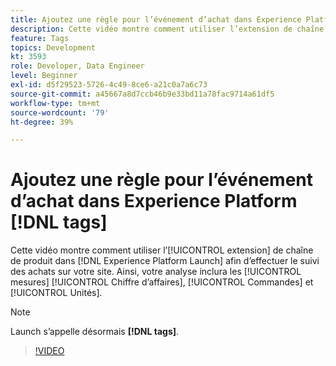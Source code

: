 ```yaml
---
title: Ajoutez une règle pour l’événement d’achat dans Experience Platform [!DNL tags]
description: Cette vidéo montre comment utiliser l’extension de chaîne de produit dans  [!DNL tags]  pour effectuer le suivi des achats sur votre site. Ainsi, votre analyse inclura les mesures Chiffre d’affaires, Commandes et Unités.
feature: Tags
topics: Development
kt: 3593
role: Developer, Data Engineer
level: Beginner
exl-id: d5f29523-5726-4c49-8ce6-a21c0a7a6c73
source-git-commit: a45667a8d7ccb46b9e33bd11a78fac9714a61df5
workflow-type: tm+mt
source-wordcount: '79'
ht-degree: 39%

---
```


# Ajoutez une règle pour l’événement d’achat dans Experience Platform [!DNL tags]

Cette vidéo montre comment utiliser l’[!UICONTROL extension] de chaîne de produit dans [!DNL Experience Platform Launch] afin d’effectuer le suivi des achats sur votre site. Ainsi, votre analyse inclura les [!UICONTROL mesures] [!UICONTROL Chiffre d’affaires], [!UICONTROL Commandes] et [!UICONTROL Unités].

>[!NOTE]
>
> Launch s’appelle désormais **[!DNL tags]**.

>[!VIDEO](https://video.tv.adobe.com/v/31106/?quality=12&learn=on&captions=fre_fr)
